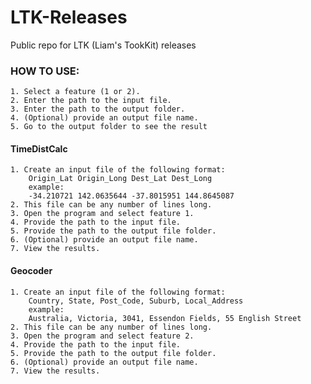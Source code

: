 # LTK-Releases
Public repo for LTK (Liam's TookKit) releases

### HOW TO USE:
    1. Select a feature (1 or 2).
    2. Enter the path to the input file.
    3. Enter the path to the output folder.
    4. (Optional) provide an output file name.
    5. Go to the output folder to see the result

#### TimeDistCalc
    1. Create an input file of the following format:
        Origin_Lat Origin_Long Dest_Lat Dest_Long
        example:
        -34.210721 142.0635644 -37.8015951 144.8645087
    2. This file can be any number of lines long.
    3. Open the program and select feature 1.
    4. Provide the path to the input file.
    5. Provide the path to the output file folder.
    6. (Optional) provide an output file name.
    7. View the results.
	
#### Geocoder
    1. Create an input file of the following format:
        Country, State, Post_Code, Suburb, Local_Address
        example:
        Australia, Victoria, 3041, Essendon Fields, 55 English Street
    2. This file can be any number of lines long.
    3. Open the program and select feature 2.
    4. Provide the path to the input file.
    5. Provide the path to the output file folder.
    6. (Optional) provide an output file name.
    7. View the results.
